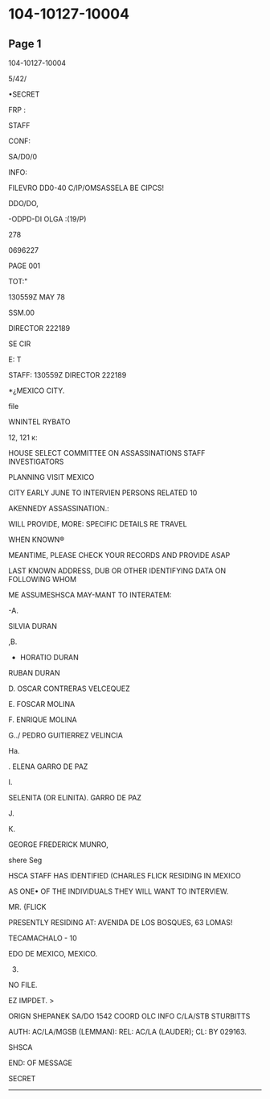 # 104-10127-10004

## Page 1

104-10127-10004

5/42/

•SECRET

FRP :

STAFF

CONF:

SA/D0/0

INFO:

FILEVRO DD0-40 C/IP/OMSASSELA BE CIPCS!

DDO/DO,

-ODPD-DI OLGA :(19/P)

278

0696227

PAGE 001

TOT:"

130559Z MAY 78

SSM.00

DIRECTOR 222189

SE CIR

E: T

STAFF: 130559Z DIRECTOR 222189

*¿MEXICO CITY.

file

WNINTEL RYBATO

12, 121 к:

HOUSE SELECT COMMITTEE ON ASSASSINATIONS STAFF INVESTIGATORS

PLANNING VISIT MEXICO

CITY EARLY JUNE TO INTERVIEN PERSONS RELATED 10

AKENNEDY ASSASSINATION.:

WILL PROVIDE, MORE: SPECIFIC DETAILS RE TRAVEL

WHEN KNOWN®

MEANTIME, PLEASE CHECK YOUR RECORDS AND PROVIDE ASAP

LAST KNOWN ADDRESS, DUB OR OTHER IDENTIFYING DATA ON FOLLOWING WHOM

ME ASSUMESHSCA MAY-MANT TO INTERATEM:

-A.

SILVIA DURAN

,B.

* HORATIO DURAN

RUBAN DURAN

D. OSCAR CONTRERAS VELCEQUEZ

E. FOSCAR MOLINA

F. ENRIQUE MOLINA

G../ PEDRO GUITIERREZ VELINCIA

На.

. ELENA GARRO DE PAZ

I.

SELENITA (OR ELINITA). GARRO DE PAZ

J.

К.

GEORGE FREDERICK MUNRO,

shere Seg

HSCA STAFF HAS IDENTIFIED (CHARLES FLICK RESIDING IN MEXICO

AS ONE• OF THE INDIVIDUALS THEY WILL WANT TO INTERVIEW.

MR. {FLICK

PRESENTLY RESIDING AT: AVENIDA DE LOS BOSQUES, 63 LOMAS!

TECAMACHALO - 10

EDO DE MEXICO, MEXICO.

3.

NO FILE.

EZ IMPDET. >

ORIGN SHEPANEK SA/DO 1542 COORD OLC INFO C/LA/STB STURBITTS

AUTH: AC/LA/MGSB (LEMMAN): REL: AC/LA (LAUDER); CL: BY 029163.

SHSCA

END: OF MESSAGE

SECRET

---

